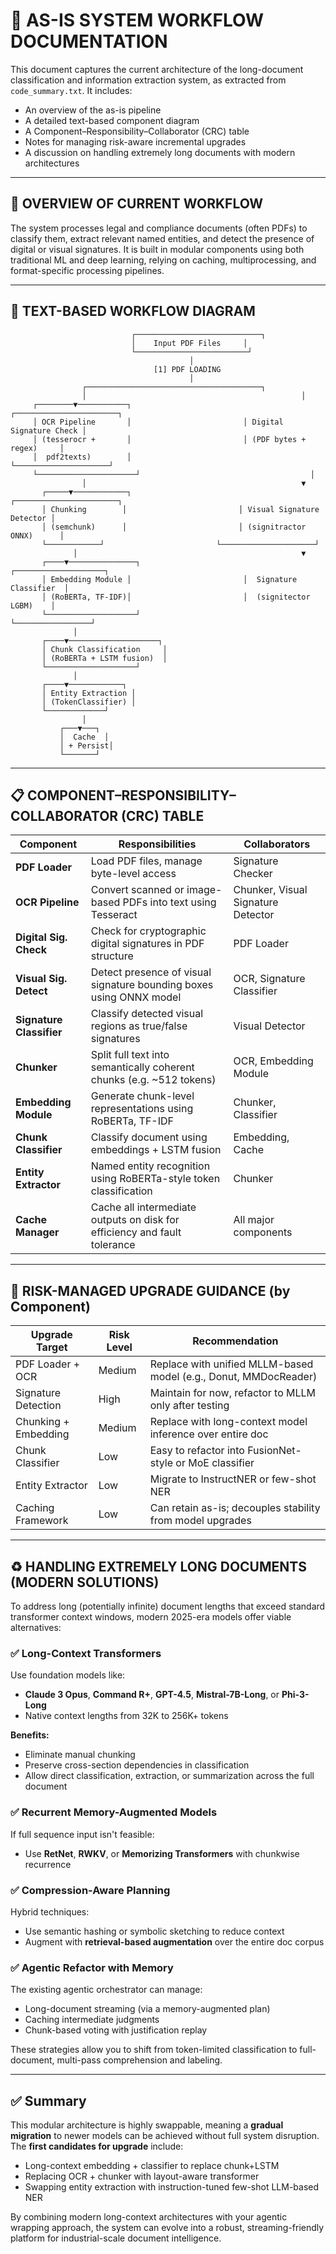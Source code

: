 # 📄 AS-IS SYSTEM WORKFLOW DOCUMENTATION

This document captures the current architecture of the long-document classification and information extraction system, as extracted from `code_summary.txt`. It includes:

* An overview of the as-is pipeline
* A detailed text-based component diagram
* A Component–Responsibility–Collaborator (CRC) table
* Notes for managing risk-aware incremental upgrades
* A discussion on handling extremely long documents with modern architectures

---

## 🧹 OVERVIEW OF CURRENT WORKFLOW

The system processes legal and compliance documents (often PDFs) to classify them, extract relevant named entities, and detect the presence of digital or visual signatures. It is built in modular components using both traditional ML and deep learning, relying on caching, multiprocessing, and format-specific processing pipelines.

---

## 🔗 TEXT-BASED WORKFLOW DIAGRAM

```
                           ┌────────────────────────────┐
                           │    Input PDF Files     │
                           └─────────────────────────┘
                                        │
                                [1] PDF LOADING
                                        │
                ┌───────────────────────────────────────┐
                │                                                │
     ┌────────▼───────────┐                         ┌───────────────────────┐
     │ OCR Pipeline       │                         │ Digital Signature Check │
     │ (tesserocr +       │                         │ (PDF bytes + regex)     │
     │  pdf2texts)        │                         └─────────────────────┘
     └──────────────────────┘                                      │
                │                                                ▼
       ┌─────▼────────────┐                         ┌───────────────────────┐
       │ Chunking        │                         │ Visual Signature Detector │
       │ (semchunk)      │                         │ (signitractor ONNX)      │
       └────────────┘                         └─────────────────────┘
              │                                                  ▼
       ┌────▼───────────────┐                         ┌────────────────────┐
       │ Embedding Module │                         │  Signature Classifier  │
       │ (RoBERTa, TF-IDF)│                         │  (signitector LGBM)    │
       └────────────────────┘                         └─────────────────┘
              │                                                                
       ┌────▼────────────────────┐                                            
       │ Chunk Classification     │                                            
       │ (RoBERTa + LSTM fusion)  │                                            
       └────────────────────┘                                            
              │                                                                
       ┌────▼────────────┐                                                   
       │ Entity Extraction │                                                   
       │ (TokenClassifier) │                                                   
       └─────────────┘                                                   
                │                                                              
           ┌───▼───┐                                                         
           │  Cache  │                                                         
           │ + Persist│                                                        
           └───────┘                                                         
```

---

## 📋 COMPONENT–RESPONSIBILITY–COLLABORATOR (CRC) TABLE

| Component                | Responsibilities                                                          | Collaborators                      |
| ------------------------ | ------------------------------------------------------------------------- | ---------------------------------- |
| **PDF Loader**           | Load PDF files, manage byte-level access                                  | Signature Checker                  |
| **OCR Pipeline**         | Convert scanned or image-based PDFs into text using Tesseract             | Chunker, Visual Signature Detector |
| **Digital Sig. Check**   | Check for cryptographic digital signatures in PDF structure               | PDF Loader                         |
| **Visual Sig. Detect**   | Detect presence of visual signature bounding boxes using ONNX model       | OCR, Signature Classifier          |
| **Signature Classifier** | Classify detected visual regions as true/false signatures                 | Visual Detector                    |
| **Chunker**              | Split full text into semantically coherent chunks (e.g. \~512 tokens)     | OCR, Embedding Module              |
| **Embedding Module**     | Generate chunk-level representations using RoBERTa, TF-IDF                | Chunker, Classifier                |
| **Chunk Classifier**     | Classify document using embeddings + LSTM fusion                          | Embedding, Cache                   |
| **Entity Extractor**     | Named entity recognition using RoBERTa-style token classification         | Chunker                            |
| **Cache Manager**        | Cache all intermediate outputs on disk for efficiency and fault tolerance | All major components               |

---

## 📌 RISK-MANAGED UPGRADE GUIDANCE (by Component)

| Upgrade Target       | Risk Level | Recommendation                                                   |
| -------------------- | ---------- | ---------------------------------------------------------------- |
| PDF Loader + OCR     | Medium     | Replace with unified MLLM-based model (e.g., Donut, MMDocReader) |
| Signature Detection  | High       | Maintain for now, refactor to MLLM only after testing            |
| Chunking + Embedding | Medium     | Replace with long-context model inference over entire doc        |
| Chunk Classifier     | Low        | Easy to refactor into FusionNet-style or MoE classifier          |
| Entity Extractor     | Low        | Migrate to InstructNER or few-shot NER                           |
| Caching Framework    | Low        | Can retain as-is; decouples stability from model upgrades        |

---

## ♻️ HANDLING EXTREMELY LONG DOCUMENTS (MODERN SOLUTIONS)

To address long (potentially infinite) document lengths that exceed standard transformer context windows, modern 2025-era models offer viable alternatives:

### ✅ Long-Context Transformers

Use foundation models like:

* **Claude 3 Opus**, **Command R+**, **GPT-4.5**, **Mistral-7B-Long**, or **Phi-3-Long**
* Native context lengths from 32K to 256K+ tokens

**Benefits:**

* Eliminate manual chunking
* Preserve cross-section dependencies in classification
* Allow direct classification, extraction, or summarization across the full document

### ✅ Recurrent Memory-Augmented Models

If full sequence input isn't feasible:

* Use **RetNet**, **RWKV**, or **Memorizing Transformers** with chunkwise recurrence

### ✅ Compression-Aware Planning

Hybrid techniques:

* Use semantic hashing or symbolic sketching to reduce context
* Augment with **retrieval-based augmentation** over the entire doc corpus

### ✅ Agentic Refactor with Memory

The existing agentic orchestrator can manage:

* Long-document streaming (via a memory-augmented plan)
* Caching intermediate judgments
* Chunk-based voting with justification replay

These strategies allow you to shift from token-limited classification to full-document, multi-pass comprehension and labeling.

---

## ✅ Summary

This modular architecture is highly swappable, meaning a **gradual migration** to newer models can be achieved without full system disruption. The **first candidates for upgrade** include:

* Long-context embedding + classifier to replace chunk+LSTM
* Replacing OCR + chunker with layout-aware transformer
* Swapping entity extraction with instruction-tuned few-shot LLM-based NER

By combining modern long-context architectures with your agentic wrapping approach, the system can evolve into a robust, streaming-friendly platform for industrial-scale document intelligence.


